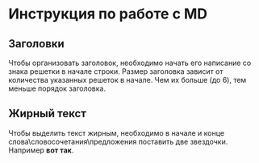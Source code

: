 # Инструкция по работе с MD

## Заголовки

Чтобы организовать заголовок, необходимо начать его написание со знака решетки в начале строки. Размер заголовка зависит от количества указанных решеток в начале. Чем их больше (до 6), тем меньше порядок заголовка.

## Жирный текст

Чтобы выделить текст жирным, необходимо в начале и конце слова\словосочетания\предложения поставить две звездочки. Например **вот так**.  